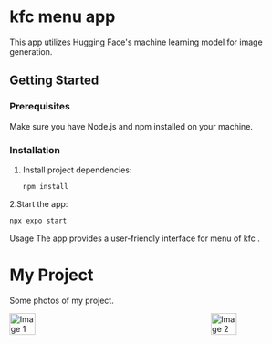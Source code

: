 # kfc menu app

This app utilizes Hugging Face's machine learning model for image generation.

## Getting Started

### Prerequisites
Make sure you have Node.js and npm installed on your machine.

### Installation
1. Install project dependencies:

   ```bash
   npm install
2.Start the app:

   ```bash
  npx expo start

   ```
Usage
The app provides a user-friendly interface for menu of kfc .

# My Project



Some photos of my project.

<div style="display: flex; justify-content: space-between;">

  <img src="" width="30%" alt="Image 1">
  
  <img src="" width="30%" alt="Image 2">


</div>

